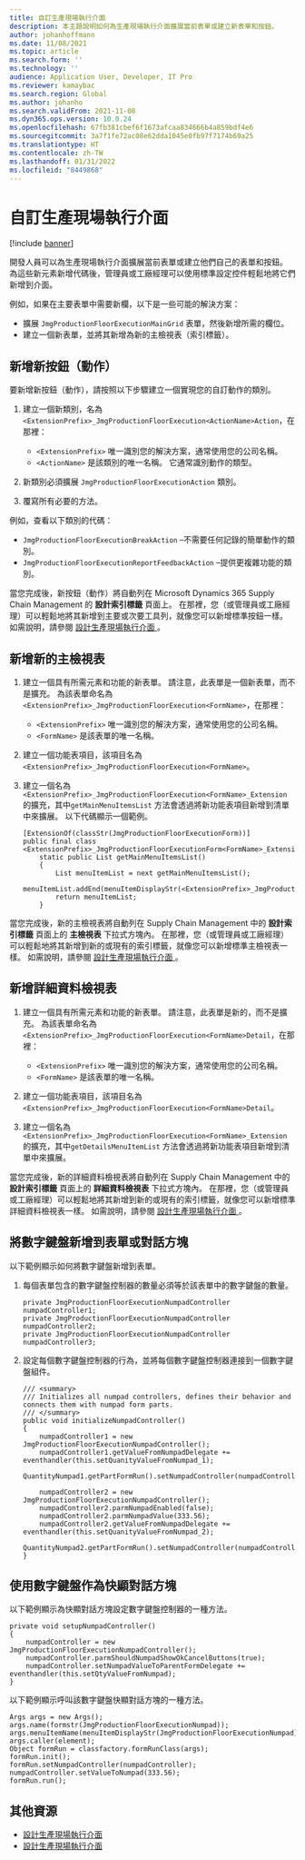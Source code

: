 ```yaml
---
title: 自訂生產現場執行介面
description: 本主題說明如何為生產現場執行介面擴展當前表單或建立新表單和按鈕。
author: johanhoffmann
ms.date: 11/08/2021
ms.topic: article
ms.search.form: ''
ms.technology: ''
audience: Application User, Developer, IT Pro
ms.reviewer: kamaybac
ms.search.region: Global
ms.author: johanho
ms.search.validFrom: 2021-11-08
ms.dyn365.ops.version: 10.0.24
ms.openlocfilehash: 67fb381cbef6f1673afcaa834666b4a859bdf4e6
ms.sourcegitcommit: 3a7f1fe72ac08e62dda1045e0fb97f7174b69a25
ms.translationtype: HT
ms.contentlocale: zh-TW
ms.lasthandoff: 01/31/2022
ms.locfileid: "8449868"
---
```

# <a name="customize-the-production-floor-execution-interface"></a>自訂生產現場執行介面

[!include [banner](../includes/banner.md)]

開發人員可以為生產現場執行介面擴展當前表單或建立他們自己的表單和按鈕。 為這些新元素新增代碼後，管理員或工廠經理可以使用標準設定控件輕鬆地將它們新增到介面。

例如，如果在主要表單中需要新欄，以下是一些可能的解決方案：

- 擴展 `JmgProductionFloorExecutionMainGrid` 表單，然後新增所需的欄位。
- 建立一個新表單，並將其新增為新的主檢視表（索引標籤）。

## <a name="add-a-new-button-action"></a>新增新按鈕（動作）

要新增新按鈕（動作），請按照以下步驟建立一個實現您的自訂動作的類別。

1. 建立一個新類別，名為 `<ExtensionPrefix>_JmgProductionFloorExecution<ActionName>Action`，在那裡：

    - `<ExtensionPrefix>` 唯一識別您的解決方案，通常使用您的公司名稱。
    - `<ActionName>` 是該類別的唯一名稱。 它通常識別動作的類型。

1. 新類別必須擴展 `JmgProductionFloorExecutionAction` 類別。
1. 覆寫所有必要的方法。

例如，查看以下類別的代碼：

- `JmgProductionFloorExecutionBreakAction` –不需要任何記錄的簡單動作的類別。
- `JmgProductionFloorExecutionReportFeedbackAction` –提供更複雜功能的類別。

當您完成後，新按鈕（動作）將自動列在 Microsoft Dynamics 365 Supply Chain Management 的 **設計索引標籤** 頁面上。 在那裡，您（或管理員或工廠經理）可以輕鬆地將其新增到主要或次要工具列，就像您可以新增標準按鈕一樣。 如需說明，請參閱 [設計生產現場執行介面 ](production-floor-execution-tabs.md)。

## <a name="add-a-new-main-view"></a>新增新的主檢視表

1. 建立一個具有所需元素和功能的新表單。 請注意，此表單是一個新表單，而不是擴充。 為該表單命名為 `<ExtensionPrefix>_JmgProductionFloorExecution<FormName>`，在那裡：

    - `<ExtensionPrefix>` 唯一識別您的解決方案，通常使用您的公司名稱。
    - `<FormName>` 是該表單的唯一名稱。

1. 建立一個功能表項目，該項目名為 `<ExtensionPrefix>_JmgProductionFloorExecution<FormName>`。
1. 建立一個名為 `<ExtensionPrefix>_JmgProductionFloorExecution<FormName>_Extension` 的擴充，其中`getMainMenuItemsList` 方法會透過將新功能表項目新增到清單中來擴展。 以下代碼顯示一個範例。

    ```xpp
    [ExtensionOf(classStr(JmgProductionFloorExecutionForm))]
    public final class <ExtensionPrefix>_JmgProductionFloorExecutionForm<FormName>_Extension{
        static public List getMainMenuItemsList()
        {
            List menuItemList = next getMainMenuItemsList();
            menuItemList.addEnd(menuItemDisplayStr(<ExtensionPrefix>_JmgProductionFloorExecutionForm<FormName>));
            return menuItemList;
        }
    ```

當您完成後，新的主檢視表將自動列在 Supply Chain Management 中的 **設計索引標籤** 頁面上的 **主檢視表** 下拉式方塊內。 在那裡，您（或管理員或工廠經理）可以輕鬆地將其新增到新的或現有的索引標籤，就像您可以新增標準主檢視表一樣。 如需說明，請參閱 [設計生產現場執行介面 ](production-floor-execution-tabs.md)。

## <a name="add-a-details-view"></a>新增詳細資料檢視表

1. 建立一個具有所需元素和功能的新表單。 請注意，此表單是新的，而不是擴充。 為該表單命名為 `<ExtensionPrefix>_JmgProductionFloorExecution<FormName>Detail`，在那裡： 

    - `<ExtensionPrefix>` 唯一識別您的解決方案，通常使用您的公司名稱。
    - `<FormName>` 是該表單的唯一名稱。

1. 建立一個功能表項目，該項目名為 `<ExtensionPrefix>_JmgProductionFloorExecution<FormName>Detail`。
1. 建立一個名為 `<ExtensionPrefix>_JmgProductionFloorExecution<FormName>_Extension` 的擴充，其中`getDetailsMenuItemList` 方法會透過將新功能表項目新增到清單中來擴展。

當您完成後，新的詳細資料檢視表將自動列在 Supply Chain Management 中的 **設計索引標籤** 頁面上的 **詳細資料檢視表** 下拉式方塊內。 在那裡，您（或管理員或工廠經理）可以輕鬆地將其新增到新的或現有的索引標籤，就像您可以新增標準詳細資料檢視表一樣。 如需說明，請參閱 [設計生產現場執行介面 ](production-floor-execution-tabs.md)。

## <a name="add-a-numeric-keypad-to-a-form-or-dialog"></a>將數字鍵盤新增到表單或對話方塊

以下範例顯示如何將數字鍵盤新增到表單。

1. 每個表單包含的數字鍵盤控制器的數量必須等於該表單中的數字鍵盤的數量。

    ```xpp
    private JmgProductionFloorExecutionNumpadController   numpadController1;
    private JmgProductionFloorExecutionNumpadController   numpadController2;
    private JmgProductionFloorExecutionNumpadController   numpadController3;
    ```

1. 設定每個數字鍵盤控制器的行為，並將每個數字鍵盤控制器連接到一個數字鍵盤組件。

    ```xpp
    /// <summary>
    /// Initializes all numpad controllers, defines their behavior and connects them with numpad form parts.
    /// </summary>
    public void initializeNumpadController()
    {
        numpadController1 = new JmgProductionFloorExecutionNumpadController();
        numpadController1.getValueFromNumpadDelegate += eventhandler(this.setQuanityValueFromNumpad_1);
        QuantityNumpad1.getPartFormRun().setNumpadController(numpadController1);
    
        numpadController2 = new JmgProductionFloorExecutionNumpadController();
        numpadController2.parmNumpadEnabled(false);
        numpadController2.parmNumpadValue(333.56);
        numpadController2.getValueFromNumpadDelegate += eventhandler(this.setQuanityValueFromNumpad_2);
        QuantityNumpad2.getPartFormRun().setNumpadController(numpadController2);
    }
    ```

## <a name="use-a-numeric-keypad-as-a-pop-up-dialog"></a>使用數字鍵盤作為快顯對話方塊

以下範例顯示為快顯對話方塊設定數字鍵盤控制器的一種方法。

```xpp
private void setupNumpadController()
{
    numpadController = new JmgProductionFloorExecutionNumpadController();
    numpadController.parmShouldNumpadShowOkCancelButtons(true);
    numpadController.setNumpadValueToParentFormDelegate += eventhandler(this.setQtyValueFromNumpad);
}
```

以下範例顯示呼叫該數字鍵盤快顯對話方塊的一種方法。

```xpp
Args args = new Args();
args.name(formstr(JmgProductionFloorExecutionNumpad));
args.menuItemName(menuItemDisplayStr(JmgProductionFloorExecutionNumpad));
args.caller(element);
Object formRun = classfactory.formRunClass(args);
formRun.init();
formRun.setNumpadController(numpadController);
numpadController.setValueToNumpad(333.56);
formRun.run();
```

## <a name="additional-resources"></a>其他資源

- [設計生產現場執行介面](production-floor-execution-styles.md)
- [設計生產現場執行介面](production-floor-execution-tabs.md)
